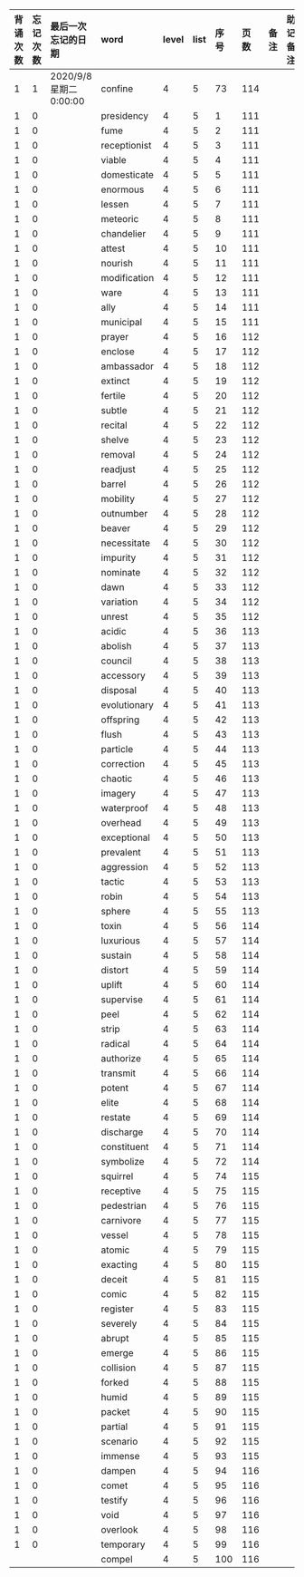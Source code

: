 |背诵次数|忘记次数|最后一次忘记的日期|word|level|list|序号|页数|备注|助记备注|
|:--|:--|:--|:--|:--|:--|:--|:--|:--|:--|
|1|1|2020/9/8 星期二 0:00:00|confine|4|5|73|114|||
|1|0||presidency|4|5|1|111|||
|1|0||fume|4|5|2|111|||
|1|0||receptionist|4|5|3|111|||
|1|0||viable|4|5|4|111|||
|1|0||domesticate|4|5|5|111|||
|1|0||enormous|4|5|6|111|||
|1|0||lessen|4|5|7|111|||
|1|0||meteoric|4|5|8|111|||
|1|0||chandelier|4|5|9|111|||
|1|0||attest|4|5|10|111|||
|1|0||nourish|4|5|11|111|||
|1|0||modification|4|5|12|111|||
|1|0||ware|4|5|13|111|||
|1|0||ally|4|5|14|111|||
|1|0||municipal|4|5|15|111|||
|1|0||prayer|4|5|16|112|||
|1|0||enclose|4|5|17|112|||
|1|0||ambassador|4|5|18|112|||
|1|0||extinct|4|5|19|112|||
|1|0||fertile|4|5|20|112|||
|1|0||subtle|4|5|21|112|||
|1|0||recital|4|5|22|112|||
|1|0||shelve|4|5|23|112|||
|1|0||removal|4|5|24|112|||
|1|0||readjust|4|5|25|112|||
|1|0||barrel|4|5|26|112|||
|1|0||mobility|4|5|27|112|||
|1|0||outnumber|4|5|28|112|||
|1|0||beaver|4|5|29|112|||
|1|0||necessitate|4|5|30|112|||
|1|0||impurity|4|5|31|112|||
|1|0||nominate|4|5|32|112|||
|1|0||dawn|4|5|33|112|||
|1|0||variation|4|5|34|112|||
|1|0||unrest|4|5|35|112|||
|1|0||acidic|4|5|36|113|||
|1|0||abolish|4|5|37|113|||
|1|0||council|4|5|38|113|||
|1|0||accessory|4|5|39|113|||
|1|0||disposal|4|5|40|113|||
|1|0||evolutionary|4|5|41|113|||
|1|0||offspring|4|5|42|113|||
|1|0||flush|4|5|43|113|||
|1|0||particle|4|5|44|113|||
|1|0||correction|4|5|45|113|||
|1|0||chaotic|4|5|46|113|||
|1|0||imagery|4|5|47|113|||
|1|0||waterproof|4|5|48|113|||
|1|0||overhead|4|5|49|113|||
|1|0||exceptional|4|5|50|113|||
|1|0||prevalent|4|5|51|113|||
|1|0||aggression|4|5|52|113|||
|1|0||tactic|4|5|53|113|||
|1|0||robin|4|5|54|113|||
|1|0||sphere|4|5|55|113|||
|1|0||toxin|4|5|56|114|||
|1|0||luxurious|4|5|57|114|||
|1|0||sustain|4|5|58|114|||
|1|0||distort|4|5|59|114|||
|1|0||uplift|4|5|60|114|||
|1|0||supervise|4|5|61|114|||
|1|0||peel|4|5|62|114|||
|1|0||strip|4|5|63|114|||
|1|0||radical|4|5|64|114|||
|1|0||authorize|4|5|65|114|||
|1|0||transmit|4|5|66|114|||
|1|0||potent|4|5|67|114|||
|1|0||elite|4|5|68|114|||
|1|0||restate|4|5|69|114|||
|1|0||discharge|4|5|70|114|||
|1|0||constituent|4|5|71|114|||
|1|0||symbolize|4|5|72|114|||
|1|0||squirrel|4|5|74|115|||
|1|0||receptive|4|5|75|115|||
|1|0||pedestrian|4|5|76|115|||
|1|0||carnivore|4|5|77|115|||
|1|0||vessel|4|5|78|115|||
|1|0||atomic|4|5|79|115|||
|1|0||exacting|4|5|80|115|||
|1|0||deceit|4|5|81|115|||
|1|0||comic|4|5|82|115|||
|1|0||register|4|5|83|115|||
|1|0||severely|4|5|84|115|||
|1|0||abrupt|4|5|85|115|||
|1|0||emerge|4|5|86|115|||
|1|0||collision|4|5|87|115|||
|1|0||forked|4|5|88|115|||
|1|0||humid|4|5|89|115|||
|1|0||packet|4|5|90|115|||
|1|0||partial|4|5|91|115|||
|1|0||scenario|4|5|92|115|||
|1|0||immense|4|5|93|115|||
|1|0||dampen|4|5|94|116|||
|1|0||comet|4|5|95|116|||
|1|0||testify|4|5|96|116|||
|1|0||void|4|5|97|116|||
|1|0||overlook|4|5|98|116|||
|1|0||temporary|4|5|99|116|||
||||compel|4|5|100|116|||

